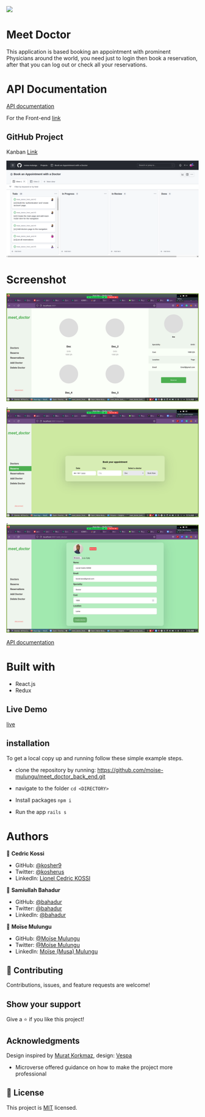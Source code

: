 ![](https://img.shields.io/badge/Microverse-blueviolet)
# Meet Doctor
This application is based booking an appointment with prominent Physicians around the world, you need just to login then book a reservation, after that you can log out or check all your reservations.

# API Documentation
[API documentation](http://127.0.0.1:3000/api-docs/index.html)

For the Front-end [link](https://github.com/moise-mulungu/meet_doctor_front_end)

## GitHub Project
Kanban [Link](https://github.com/users/moise-mulungu/projects/6/views/1)

<img src = "app/Screenshot from 2022-08-27 12-25-46.png" />

# Screenshot
<img src="app/screenshot_20220827_091442.png" />,
<img src= "app/screenshot_20220827_091458.png" />,
<img src= "app/screenshot_20220827_091626.png" />

[API documentation](http://127.0.0.1:3000/api-docs/index.html)


# Built with
- React.js
- Redux

## Live Demo
[live](https://6309e2db2de66e56abe74c73--meet-a-doctor.netlify.app/login)

## installation

To get a local copy up and running follow these simple example steps.

- clone the repository by running: https://github.com/moise-mulungu/meet_doctor_back_end.git

- navigate to the folder
  ``` cd <DIRECTORY> ```
- Install packages
  ``` npm i ```
- Run the app
  ``` rails s ```

# Authors

👤 **Cedric Kossi**

- GitHub: [@kosher9](https://github.com/kosher9)
- Twitter: [@kosherus](https://twitter.com/kosherus)
- LinkedIn: [Lionel Cedric KOSSI](https://linkedin.com/in/lionel-c%C3%A9dric-kossi-323042172)

👤 **Samiullah Bahadur**
- GitHub: [@bahadur](https://github.com/samiullahbahadur)
- Twitter: [@bahadur](https://twitter.com/bushera_mestofa)
- LinkedIn: [@bahadur](https://www.linkedin.com/in/samiullah-bahadur/)

👤 **Moïse Mulungu**
- GitHub: [@Moïse Mulungu](https://github.com/moise-mulungu)
- Twitter: [@Moïse Mulungu](https://twitter.com/moise_mulungu)
- LinkedIn: [Moïse (Musa) Mulungu](https://www.linkedin.com/in/moisemulungu/)

## :handshake: Contributing

Contributions, issues, and feature requests are welcome!

## Show your support

Give a :star:️ if you like this project!

## Acknowledgments
Design inspired by [Murat Korkmaz](https://www.behance.net/muratk), design: [Vespa](https://www.behance.net/gallery/26425031/Vespa-Responsive-Redesign)

- Microverse offered guidance on how to make the project more professional

## 📝 License

This project is [MIT](./LICENSE) licensed.